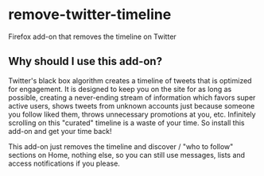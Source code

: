 # remove-twitter-timeline
Firefox add-on that removes the timeline on Twitter

## Why should I use this add-on?

Twitter's black box algorithm creates a timeline of tweets that is optimized for engagement. It is designed to keep you on the site for as long as possible, creating a never-ending stream of information which favors super active users, shows tweets from unknown accounts just because someone you follow liked them, throws unnecessary promotions at you, etc. Infinitely scrolling on this "curated" timeline is a waste of your time. So install this add-on and get your time back!

This add-on just removes the timeline and discover / "who to follow" sections on Home, nothing else, so you can still use messages, lists and access notifications if you please.
